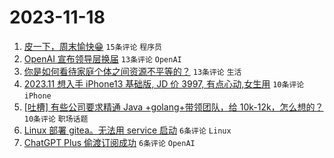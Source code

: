 # 2023-11-18

1. [皮一下，周末愉快😁](https://www.v2ex.com/t/992974) `15条评论` `程序员`
1. [OpenAI 宣布领导层换届](https://www.v2ex.com/t/992983) `13条评论` `OpenAI`
1. [你是如何看待家庭个体之间资源不平等的？](https://www.v2ex.com/t/992972) `13条评论` `生活`
1. [2023.11 想入手 iPhone13 基础版, JD 价 3997, 有点心动,女生用](https://www.v2ex.com/t/992986) `10条评论` `iPhone`
1. [[吐槽] 有些公司要求精通 Java +golang+带领团队，给 10k-12k，怎么想的？](https://www.v2ex.com/t/992979) `10条评论` `职场话题`
1. [Linux 部署 gitea。无法用 service 启动](https://www.v2ex.com/t/992990) `6条评论` `Linux`
1. [ChatGPT Plus 偷渡订阅成功](https://www.v2ex.com/t/992980) `6条评论` `OpenAI`
